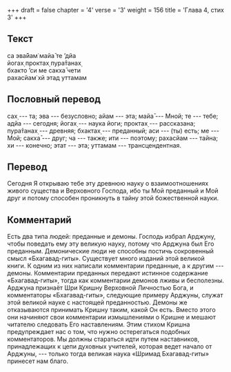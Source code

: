 +++
draft = false
chapter = '4'
verse = '3'
weight = 156
title = 'Глава 4, стих 3'
+++
## Текст

са эва̄йам̇ майа̄ те ’дйа  
йогах̣ проктах̣ пура̄танах̣  
бхакто ’си ме сакха̄ чети  
рахасйам̇ хй этад уттамам

## Пословный перевод

сах̣ --- та; эва --- безусловно; айам --- эта; майа̄ --- Мной; те ---
тебе; адйа --- сегодня; йогах̣ --- наука йоги; проктах̣ --- рассказана;
пура̄танах̣ --- древняя; бхактах̣ --- преданный; аси --- (ты) есть; ме ---
Мой; сакха̄ --- друг; ча --- также; ити --- поэтому; рахасйам --- тайна;
хи --- конечно; этат --- эта; уттамам --- трансцендентная.

## Перевод

Сегодня Я открываю тебе эту древнюю науку о взаимоотношениях живого
существа и Верховного Господа, ибо ты Мой преданный и Мой друг и потому
способен проникнуть в тайну этой божественной науки.

## Комментарий

Есть два типа людей: преданные и демоны. Господь избрал Арджуну, чтобы
поведать ему эту великую науку, потому что Арджуна был Его преданным.
Демонические люди не способны постичь сокровенный смысл «Бхагавад-гиты».
Существует много изданий этой великой книги. К одним из них написали
комментарии преданные, а к другим --- демоны. Комментарии преданных
передают истинное содержание «Бхагавад-гиты», тогда как комментарии
демонов лживы и бесполезны. Арджуна признаёт Шри Кришну Верховной
Личностью Бога, и комментаторы «Бхагавад-гиты», следующие примеру
Арджуны, служат этой великой науке с настоящей преданностью. Демоны же
отказываются принимать Кришну таким, какой Он есть. Вместо этого они
начиняют свои комментарии измышлениями о Кришне и мешают читателю
следовать Его наставлениям. Этим стихом Кришна предупреждает нас о том,
что нужно остерегаться подобных комментаторов. Мы должны стараться идти
путем наставников, принадлежащих к цепи духовных учителей, которая ведет
начало от Арджуны, --- только тогда великая наука «Шримад Бхагавад-гиты»
принесет нам благо.
